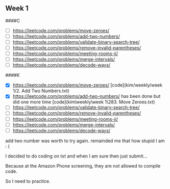 ## Week 1
####C

- [ ] https://leetcode.com/problems/move-zeroes/
- [ ] https://leetcode.com/problems/add-two-numbers/
- [ ] https://leetcode.com/problems/validate-binary-search-tree/
- [ ] https://leetcode.com/problems/remove-invalid-parentheses/
- [ ] https://leetcode.com/problems/meeting-rooms-ii/
- [ ] https://leetcode.com/problems/merge-intervals/
- [ ] https://leetcode.com/problems/decode-ways/

####K

- [x] https://leetcode.com/problems/move-zeroes/ [code](kim/weekly/week 1/2. Add Two Numbers.txt)
- [x] https://leetcode.com/problems/add-two-numbers/ has been done but did one more time [code](kim\weekly\week 1\283. Move Zeroes.txt)
- [ ] https://leetcode.com/problems/validate-binary-search-tree/
- [ ] https://leetcode.com/problems/remove-invalid-parentheses/
- [ ] https://leetcode.com/problems/meeting-rooms-ii/
- [ ] https://leetcode.com/problems/merge-intervals/
- [ ] https://leetcode.com/problems/decode-ways/

add two number was worth to try again. remainded me that how stupid I am : (

I decided to do coding on txt and when I am sure then just submit...

Because at the Amazon Phone screening, they are not allowed to compile code.

So I need to practice.
